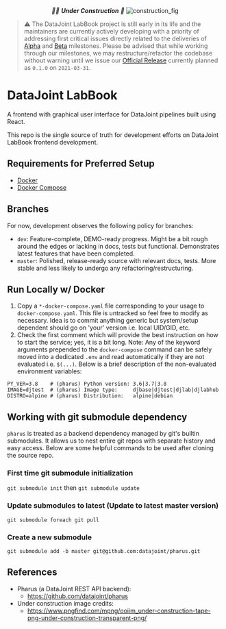 <div
<p align="center">
  <em>👷‍♀️ <b>Under Construction</b> 👷</em>
  <img src="https://raw.githubusercontent.com/datajoint/datajoint-labbook/master/under_contruction.png" alt="construction_fig"/>  
</p>
</div>

> ⚠️ The DataJoint LabBook project is still early in its life and the maintainers are currently actively developing with a priority of addressing first critical issues directly related to the deliveries of [Alpha](https://github.com/datajoint/datajoint-labbook/milestone/1) and [Beta](https://github.com/datajoint/datajoint-labbook/milestone/2) milestones. Please be advised that while working through our milestones, we may restructure/refactor the codebase without warning until we issue our [Official Release](https://github.com/datajoint/datajoint-labbook/milestone/3) currently planned as `0.1.0` on `2021-03-31`.

# DataJoint LabBook

A frontend with graphical user interface for DataJoint pipelines built using React.

This repo is the single source of truth for development efforts on DataJoint LabBook frontend development.

## Requirements for Preferred Setup

- [Docker](https://docs.docker.com/get-docker/  )
- [Docker Compose](https://docs.docker.com/compose/install/)

## Branches

For now, development observes the following policy for branches:
- `dev`: Feature-complete, DEMO-ready progress. Might be a bit rough around the edges or lacking in docs, tests but functional. Demonstrates latest features that have been completed.
- `master`: Polished, release-ready source with relevant docs, tests. More stable and less likely to undergo any refactoring/restructuring.

## Run Locally w/ Docker

1) Copy a `*-docker-compose.yaml` file corresponding to your usage to `docker-compose.yaml`. This file is untracked so feel free to modify as necessary. Idea is to commit anything generic but system/setup dependent should go on 'your' version i.e. local UID/GID, etc.
2) Check the first comment which will provide the best instruction on how to start the service; yes, it is a bit long. Note: Any of the keyword arguments prepended to the `docker-compose` command can be safely moved into a dedicated `.env` and read automatically if they are not evaluated i.e. `$(...)`. Below is a brief description of the non-evaluated environment variables:

  ```shell
  PY_VER=3.8    # (pharus) Python version: 3.6|3.7|3.8
  IMAGE=djtest  # (pharus) Image type:     djbase|djtest|djlab|djlabhub
  DISTRO=alpine # (pharus) Distribution:   alpine|debian
  ```

## Working with git submodule dependency

`pharus` is treated as a backend dependency managed by git's builtin submodules. It allows us to nest entire git repos with separate history and easy access. Below are some helpful commands to be used after cloning the source repo.

### First time git submodule initialization

`git submodule init` then `git submodule update`

### Update submodules to latest (Update to latest master version)

`git submodule foreach git pull`

### Create a new submodule

`git submodule add -b master git@github.com:datajoint/pharus.git`

## References

- Pharus (a DataJoint REST API backend):
  - https://github.com/datajoint/pharus
- Under construction image credits:
  - https://www.pngfind.com/mpng/ooiim_under-construction-tape-png-under-construction-transparent-png/
